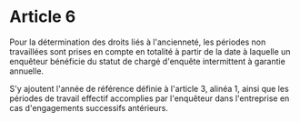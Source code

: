 # Article 6

  
 Pour la détermination des droits liés à l'ancienneté, les périodes non travaillées sont prises en compte en totalité à partir de la date à laquelle un enquêteur bénéficie du statut de chargé d'enquête intermittent à garantie annuelle.  
  
 S'y ajoutent l'année de référence définie à l'article 3, alinéa 1, ainsi que les périodes de travail effectif accomplies par l'enquêteur dans l'entreprise en cas d'engagements successifs antérieurs.  
